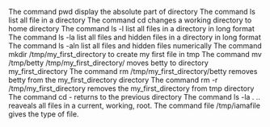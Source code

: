 The command pwd display the absolute part of directory
The command ls list all file in a directory
The command cd changes a working directory to home directory
The command ls -l list all files in a directory in long format
The command ls -la list all files and hidden files in a directory in long format
The command ls -aln list all files and hidden files numerically
The command mkdir /tmp/my_first_directory to create my first file in tmp
The command mv /tmp/betty /tmp/my_first_directory/ moves betty to directory my_first_directory
The command  rm  /tmp/my_first_directory/betty removes betty from the my_first_directory directory
The command rm -r /tmp/my_first_directory removes the my_first_directory from tmp directory
The command cd - returns to the previous directory
The command ls -la . .. reaveals all files in a current, working, root.
The command file /tmp/iamafile gives the type of file.
